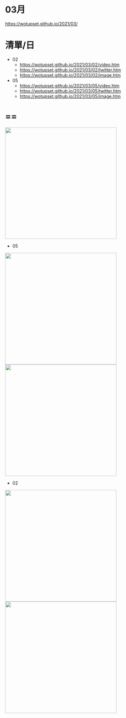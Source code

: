 # 03月
https://wotupset.github.io/2021/03/

# 清單/日
+ 02
  + https://wotupset.github.io/2021/03/02/video.htm
  + https://wotupset.github.io/2021/03/02/twitter.htm
  + https://wotupset.github.io/2021/03/02/image.htm
+ 05
  + https://wotupset.github.io/2021/03/05/video.htm
  + https://wotupset.github.io/2021/03/05/twitter.htm
  + https://wotupset.github.io/2021/03/05/image.htm


# ==
<img src="" width="360" height="auto">

+ 05
<img src="https://user-images.githubusercontent.com/4385327/110195873-5067f700-7e7b-11eb-86e3-02c4fd34b62b.jpg" width="360" height="auto">
<img src="https://user-images.githubusercontent.com/4385327/110195869-4e9e3380-7e7b-11eb-8cfa-efcee47e43ef.jpg" width="360" height="auto">



+ 02
<img src="https://user-images.githubusercontent.com/4385327/109624374-19db6500-7b79-11eb-9c15-72949a054486.jpg" width="360" height="auto">
<img src="https://user-images.githubusercontent.com/4385327/109624492-3e374180-7b79-11eb-86f7-1650618f3a26.jpg" width="360" height="auto">



